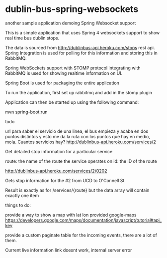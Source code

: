 dublin-bus-spring-websockets
====================

another sample application demoing Spring Websocket support

This is a simple application that uses Spring 4 websockets support to show real time bus dublin stops.

The data is sourced from http://dublinbus-api.heroku.com/stops rest api. Spring Integration is
used for polling for this information and storing this in RabbitMQ.

Spring WebSockets support with STOMP protocol integrating with RabbitMQ is used for showing realtime information on UI.

Spring Boot is used for packaging the entire application

To run the application, first set up rabbitmq and add in the stomp plugin

Application can then be started up using the following command:

mvn spring-boot:run

todo

url para saber el servicio de una linea, el bus empieza y acaba en dos puntos distintos y 
esto me da la ruta con los puntos que hay en medio, mola. Cuantos servicios hay?
http://dublinbus-api.heroku.com/services/2

Get detailed stop information for a particular service

route: the name of the route the service operates on
id: the ID of the route

http://dublinbus-api.heroku.com/services/2/0202

Gets stop information for the #2 from UCD to O'Connell St

Result is exactly as for /services/{route} but the data array will contain exactly one item

things to do:

provide a way to show a map with lat lon provided google-maps https://developers.google.com/maps/documentation/javascript/tutorial#api_key

provide a custom paginate table for the incoming events, there are a lot of them.

Current live information link doesnt work, internal server error



